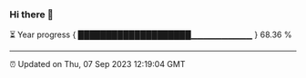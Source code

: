### Hi there 👋

⏳ Year progress { ████████████████████▁▁▁▁▁▁▁▁▁▁ } 68.36 %

---

⏰ Updated on Thu, 07 Sep 2023 12:19:04 GMT
